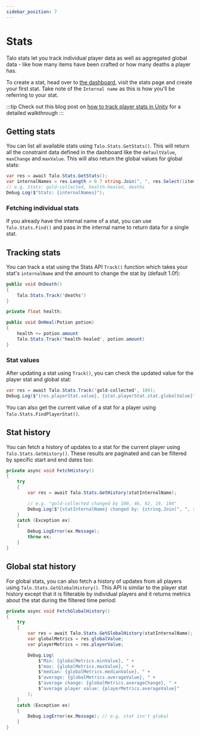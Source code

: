 ```yaml
---
sidebar_position: 7
---
```


# Stats

Talo stats let you track individual player data as well as aggregated global data - like how many items have been crafted or how many deaths a player has.

To create a stat, head over to [the dashboard](https://dashboard.trytalo.com), visit the stats page and create your first stat. Take note of the `Internal name` as this is how you'll be referring to your stat.

:::tip
Check out this blog post on [how to track player stats in Unity](https://trytalo.com/blog/stat-tracking-unity?utm_source=docs&utm_medium=tip) for a detailed walkthrough
:::

## Getting stats

You can list all available stats using `Talo.Stats.GetStats()`. This will return all the constraint data defined in the dashboard like the `defaultValue`, `maxChange` and `maxValue`. This will also return the global values for global stats:

```csharp
var res = await Talo.Stats.GetStats();
var internalNames = res.Length > 0 ? string.Join(", ", res.Select((item) => item.internalName)) : "no stats";
// e.g. Stats: gold-collected, health-healed, deaths
Debug.Log($"Stats: {internalNames}");
```

### Fetching individual stats

If you already have the internal name of a stat, you can use `Talo.Stats.Find()` and pass in the internal name to return data for a single stat.

## Tracking stats

You can track a stat using the Stats API `Track()` function which takes your stat's `internalName` and the amount to change the stat by (default 1.0f):

```csharp title="PlayerDeathController.cs"
public void OnDeath()
{
	Talo.Stats.Track('deaths')
}
```

```csharp title="PlayerPotionController.cs"
private float health;

public void OnHeal(Potion potion)
{
	health += potion.amount
	Talo.Stats.Track('health-healed', potion.amount)
}
```

### Stat values

After updating a stat using `Track()`, you can check the updated value for the player stat and global stat:

```csharp
var res = await Talo.Stats.Track('gold-collected', 104);
Debug.Log($"{res.playerStat.value}, {stat.playerStat.stat.globalValue}")
```

You can also get the current value of a stat for a player using `Talo.Stats.FindPlayerStat()`.

## Stat history

You can fetch a history of updates to a stat for the current player using `Talo.Stats.GetHistory()`. These results are paginated and can be filtered by specific start and end dates too:

```csharp
private async void FetchHistory()
{
	try
	{
		var res = await Talo.Stats.GetHistory(statInternalName);

		// e.g. "gold-collected changed by 100, 46, 82, 19, 104"
		Debug.Log($"{statInternalName} changed by: {string.Join(", ", res.history.Select((item) => item.change))}");
	}
	catch (Exception ex)
	{
		Debug.LogError(ex.Message);
		throw ex;
	}
}
```

## Global stat history

For global stats, you can also fetch a history of updates from all players using `Talo.Stats.GetGlobalHistory()`. This API is similar to the player stat history except that it is filterable by individual players and it returns metrics about the stat during the filtered time period:

```csharp
private async void FetchGlobalHistory()
{
	try
	{
		var res = await Talo.Stats.GetGlobalHistory(statInternalName);
		var globalMetrics = res.globalValue;
		var playerMetrics = res.playerValue;

		Debug.Log(
			$"Min: {globalMetrics.minValue}, " +
			$"max: {globalMetrics.maxValue}, " +
			$"median: {globalMetrics.medianValue}, " +
			$"average: {globalMetrics.averageValue}, " +
			$"average change: {globalMetrics.averageChange}, " +
			$"average player value: {playerMetrics.averageValue}"
		);
	}
	catch (Exception ex)
	{
		Debug.LogError(ex.Message); // e.g. stat isn't global
	}
}
```